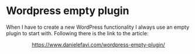 Wordpress empty plugin
===========
When I have to create a new WordPress functionality I always use an empty plugin to start with. Following there is the link to the article:
<p align="center">
<a href="https://www.danielefavi.com/wordpress-empty-plugin/">https://www.danielefavi.com/wordpress-empty-plugin/</a>
</p>
